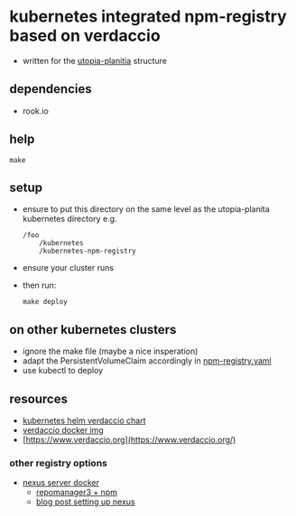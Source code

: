 # kubernetes integrated npm-registry based on verdaccio

- written for the [utopia-planitia](https://gitlab.com/utopia-planitia) structure

## dependencies
- rook.io

## help

```
make
```

## setup
- ensure to put this directory on the same level as the utopia-planita kubernetes directory
e.g.
    ```
    /foo
        /kubernetes
        /kubernetes-npm-registry
    ```

- ensure your cluster runs

- then run:

    ```
    make deploy
    ```

## on other kubernetes clusters
- ignore the make file (maybe a nice insperation)
- adapt the PersistentVolumeClaim accordingly in [npm-registry.yaml](kubernetes/npm-registry.yaml)
- use kubectl to deploy

## resources
- [kubernetes helm verdaccio chart](https://github.com/kubernetes/charts/tree/master/stable/verdaccio)
- [verdaccio docker img](https://hub.docker.com/r/verdaccio/verdaccio)
- [https://www.verdaccio.org](https://www.verdaccio.org/)

### other registry options
- [nexus server docker](https://hub.docker.com/r/sonatype/nexus3/tags/)
    - [repomanager3 + npm](https://help.sonatype.com/repomanager3/node-packaged-modules-and-npm-registries)
    - [blog post setting up nexus](https://blog.theodo.fr/2016/01/speed-up-npm-install-with-a-nexus-proxy-to-cache-packages/)
